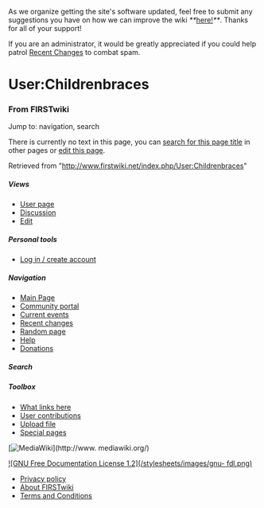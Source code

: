 As we organize getting the site's software updated, feel free to submit any
suggestions you have on how we can improve the wiki
_**_[here!](/index.php/User:Hallry/Suggestions "User:Hallry/Suggestions"
)_**_. Thanks for all of your support!

If you are an administrator, it would be greatly appreciated if you could help
patrol [Recent Changes](/index.php/Special:Recentchanges
"Special:Recentchanges" ) to combat spam.

# User:Childrenbraces

### From FIRSTwiki

Jump to: navigation, search

There is currently no text in this page, you can [search for this page
title](/index.php/Special:Search/Childrenbraces
"Special:Search/Childrenbraces" ) in other pages or [edit this
page](http://www.firstwiki.net/index.php?title=User:Childrenbraces&action=edit
"http://www.firstwiki.net/index.php?title=User:Childrenbraces&action=edit" ).

Retrieved from "<http://www.firstwiki.net/index.php/User:Childrenbraces>"

##### Views

  * [User page](/index.php?title=User:Childrenbraces&action=edit)
  * [Discussion](/index.php/User_talk:Childrenbraces)
  * [Edit](/index.php?title=User:Childrenbraces&action=edit)

##### Personal tools

  * [Log in / create account](/index.php?title=Special:Userlogin&returnto=User:Childrenbraces)

[](/index.php/Main_Page "Main Page" )

##### Navigation

  * [Main Page](/index.php/Main_Page)
  * [Community portal](/index.php/FIRSTwiki:Community_portal)
  * [Current events](/index.php/Current_events)
  * [Recent changes](/index.php/Special:Recentchanges)
  * [Random page](/index.php/Special:Random)
  * [Help](/index.php/FIRSTwiki:Help)
  * [Donations](/index.php/FIRSTwiki:Site_support)

##### Search



##### Toolbox

  * [What links here](/index.php/Special:Whatlinkshere/User:Childrenbraces)
  * [User contributions](/index.php/Special:Contributions/Childrenbraces)
  * [Upload file](/index.php/Special:Upload)
  * [Special pages](/index.php/Special:Specialpages)

[![MediaWiki](/skins/common/images/poweredby_mediawiki_88x31.png)](http://www.
mediawiki.org/)

[![GNU Free Documentation License 1.2](/stylesheets/images/gnu-
fdl.png)](http://www.gnu.org/copyleft/fdl.html)

  * [Privacy policy](/index.php/FIRSTwiki:Privacy_policy "FIRSTwiki:Privacy policy" )
  * [About FIRSTwiki](/index.php/FIRSTwiki:About "FIRSTwiki:About" )
  * [Terms and Conditions](/index.php/FIRSTwiki:Terms_and_conditions "FIRSTwiki:Terms and conditions" )

